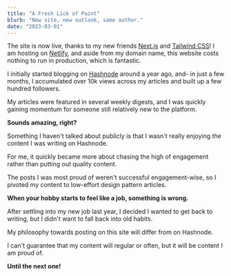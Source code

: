 ```yaml
---
title: "A Fresh Lick of Paint"
blurb: "New site, new outlook, same author."
date: "2023-03-01"
---
```


The site is now live, thanks to my new friends [Next.js](https://nextjs.org/) and [Tailwind CSS](https://tailwindcss.com/)! I am hosting on [Netlify](https://www.netlify.com/), and aside from my domain name, this website costs nothing to run in production, which is fantastic.

I initially started blogging on [Hashnode](https://hashnode.com/) around a year ago, and- in just a few months, I accumulated over 10k views across my articles and built up a few hundred followers.

My articles were featured in several weekly digests, and I was quickly gaining momentum for someone still relatively new to the platform.

**Sounds amazing, right?**

Something I haven't talked about publicly is that I wasn't really enjoying the content I was writing on Hashnode.

For me, it quickly became more about chasing the high of engagement rather than putting out quality content.

The posts I was most proud of weren't successful engagement-wise, so I pivoted my content to low-effort design pattern articles.

**When your hobby starts to feel like a job, something is wrong.**

After settling into my new job last year, I decided I wanted to get back to writing, but I didn't want to fall back into old habits.

My philosophy towards posting on this site will differ from on Hashnode.

I can't guarantee that my content will regular or often, but it will be content I am proud of.

**Until the next one!**
